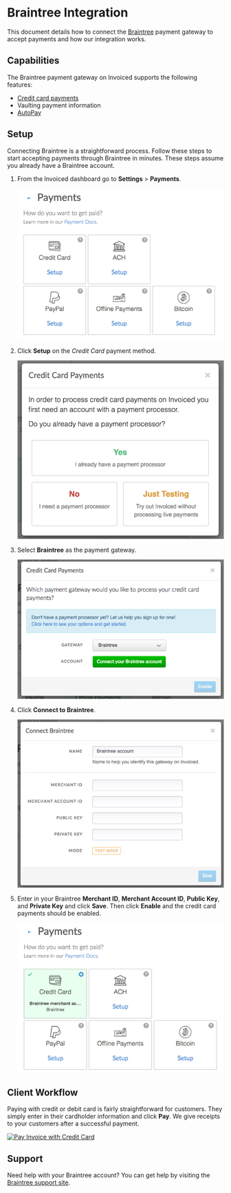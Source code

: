 # Braintree Integration

This document details how to connect the [Braintree](https://braintreepayments.com) payment gateway to accept payments and how our integration works.

## Capabilities

The Braintree payment gateway on Invoiced supports the following features:

- [Credit card payments](/docs/payments/card)
- Vaulting payment information
- [AutoPay](/docs/payments/autopay)

## Setup

Connecting Braintree is a straightforward process. Follow these steps to start accepting payments through Braintree in minutes. These steps assume you already have a Braintree account.

1. From the Invoiced dashboard go to **Settings** > **Payments**.

   [![Payment Settings](../img/payment-settings.png)](../img/payment-settings.png)

2. Click **Setup** on the *Credit Card* payment method.

   [![Credit Card Payments Setup](../img/credit-card-payment-setup.png)](../img/credit-card-payment-setup.png)

3. Select **Braintree** as the payment gateway.

   [![Braintree Payments Setup](../img/braintree-setup.png)](../img/braintree-setup.png)

4. Click **Connect to Braintree**.

   [![Braintree Settings Page](../img/braintree-connect.png)](../img/braintree-connect.png)

5. Enter in your Braintree **Merchant ID**, **Merchant Account ID**, **Public Key**, and **Private Key** and click **Save**. Then click **Enable** and the credit card payments should be enabled.

   [![Braintree Payments Enabled](../img/braintree-enabled.png)](../img/braintree-enabled.png)

## Client Workflow

Paying with credit or debit card is fairly straightforward for customers. They simply enter in their cardholder information and click **Pay**. We give receipts to your customers after a successful payment.

[![Pay Invoice with Credit Card](/docs/img/pay-invoice-credit-card.png)](/docs/img/pay-invoice-credit-card.png)

## Support

Need help with your Braintree account? You can get help by visiting the [Braintree support site](https://www.braintreepayments.com/contact).